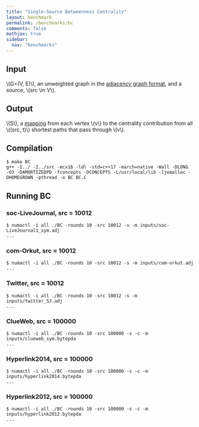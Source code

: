 ```yaml
---
title: "Single-Source Betweenness Centrality"
layout: benchmark
permalink: /benchmarks/bc
comments: false
mathjax: true
sidebar:
  nav: "benchmarks"
---
```


## Input
\\(G=(V, E)\\), an unweighted graph in the [adjacency graph
format](/benchmarks/formats/), and a source, \\(src \in V\\).

## Output
\\(S\\), a [mapping](/benchmarks/definitions/) from each vertex \\(v\\) to the
centrality contribution from all \\((src, t)\\) shortest paths that pass through
\\(v\\).

## Compilation
```
$ make BC
g++ -I../ -I../src -mcx16 -ldl -std=c++17 -march=native -Wall -DLONG  -O3 -DAMORTIZEDPD -fconcepts -DCONCEPTS -L/usr/local/lib -ljemalloc -DHOMEGROWN -pthread -o BC BC.C
```

## Running BC

### soc-LiveJournal, src = 10012
```
$ numactl -i all ./BC -rounds 10 -src 10012 -s -m inputs/soc-LiveJournal1_sym.adj
...
```

### com-Orkut, src = 10012
```
$ numactl -i all ./BC -rounds 10 -src 10012 -s -m inputs/com-orkut.adj
...
```

### Twitter, src = 10012
```
$ numactl -i all ./BC -rounds 10 -src 10012 -s -m inputs/twitter_SJ.adj
...
```

### ClueWeb, src = 100000
```
$ numactl -i all ./BC -rounds 10 -src 100000 -s -c -m inputs/clueweb_sym.bytepda
...
```

### Hyperlink2014, src = 100000
```
$ numactl -i all ./BC -rounds 10 -src 100000 -s -c -m inputs/hyperlink2014.bytepda
...
```

### Hyperlink2012, src = 100000
```
$ numactl -i all ./BC -rounds 10 -src 100000 -s -c -m inputs/hyperlink2012.bytepda
...
```
